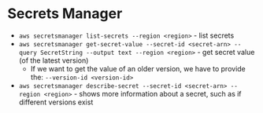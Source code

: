 # Secrets Manager

- `aws secretsmanager list-secrets --region <region>` - list secrets
- `aws secretsmanager get-secret-value --secret-id <secret-arn> --query SecretString --output text --region <region>` - get secret value (of the latest version)
    - If we want to get the value of an older version, we have to provide the: `--version-id <version-id>`
- `aws secretsmanager describe-secret --secret-id <secret-arn> --region <region>` - shows more information about a secret, such as if different versions exist

